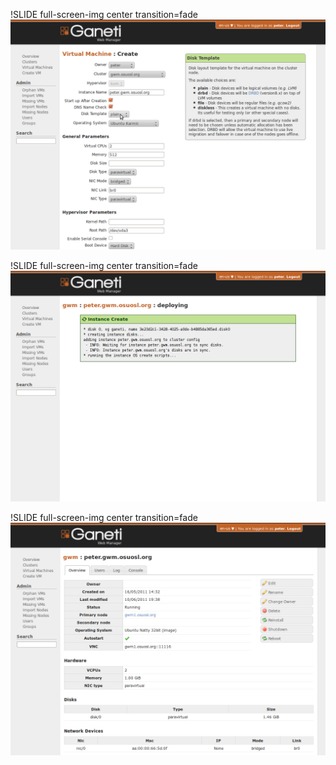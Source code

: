 !SLIDE full-screen-img center transition=fade
![instance-create](instance-create.png)

!SLIDE full-screen-img center transition=fade
![instance-create](instance-create-job.png)

!SLIDE full-screen-img center transition=fade
![instance_detail](instance-detail.png)




